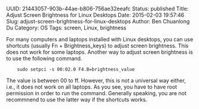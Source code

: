 UUID: 21443057-903b-44ae-b806-756ae32eeafc
Status: published
Title: Adjust Screen Brightness for Linux Desktops
Date: 2015-02-03 19:57:46
Slug: adjust-screen-brightness-for-linux-desktops
Author: Ben Chuanlong Du
Category: OS
Tags: screen, Linux, brightness

For many computers and laptops installed with Linux desktops, 
you can use shortcuts (usually Fn + Brightness_keys) to adjust screen brightness.
This does not work for some laptops. 
Another way to adjust screen brightness is to use the following command.

        sudo setpci -s 00:02.0 F4.B=brightness_value

The value is between 00 to ff. 
However, this is not a universal way either, 
i.e., it does not work on all laptops. 
As you see, 
you have to have root permission in order to run the command. 
Generally speaking,
you are not recommnend to use the latter way if the shortcuts works. 
